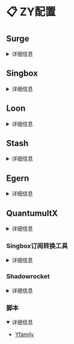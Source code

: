 # 📋 ZY配置

## Surge

<details>
<summary>详细信息</summary>

- [Surge Ruleset Server | Sukka](https://ruleset.skk.moe/)
</details>

## Singbox

<details>
<summary>详细信息</summary>

- [Repcz/Tool](https://github.com/Repcz/Tool)
- [Centralmatrix3/Matrix-io](https://github.com/Centralmatrix3/Matrix-io)
</details>

## Loon

<details>
<summary>详细信息</summary>

- [luestr/ProxyResource: 可莉的](https://github.com/luestr/ProxyResource/tree/main)
- [Repcz/Tool](https://github.com/Repcz/Tool)
- [Centralmatrix3/Matrix-io](https://github.com/Centralmatrix3/Matrix-io)
- [Coldvvater/Mononoke](https://github.com/Coldvvater/Mononoke/tree/master)
</details>

## Stash

<details>
<summary>详细信息</summary>

- [快捷配置 - 虚空终端 Docs](https://wiki.metacubex.one/example/conf/#__tabbed_4_1)
- [Lanlan13-14/Rules](https://github.com/Lanlan13-14/Rules/tree/main)
- [Repcz/Tool](https://github.com/Repcz/Tool)
- [Centralmatrix3/Matrix-io](https://github.com/Centralmatrix3/Matrix-io)
- [Coldvvater/Mononoke](https://github.com/Coldvvater/Mononoke/tree/master)
- [Auniquesir/规则集](https://github.com/Auniquesir/Tool/tree/X)
</details>

## Egern

<details>
<summary>详细信息</summary>

- [jnlaoshu/MySelf: Egern、Stash、Surge、Loon、Quanx、Shadowrocket等自用配置。网上搜集，仅供参考！感谢大佬们的无私分享！](https://github.com/jnlaoshu/MySelf)
- [Repcz/Tool](https://github.com/Repcz/Tool)
- [Centralmatrix3/Matrix-io](https://github.com/Centralmatrix3/Matrix-io)
</details>

## QuantumultX

<details>
<summary>详细信息</summary>

- [luestr/ProxyResource: 可莉的](https://github.com/luestr/ProxyResource/tree/main)
- [Repcz/Tool](https://github.com/Repcz/Tool)
- [Centralmatrix3/Matrix-io](https://github.com/Centralmatrix3/Matrix-io)
</details>

### Singbox订阅转换工具

<details>
<summary>详细信息</summary>

- `https://hproxy.filegear-sg.me/config/订阅链接&file=模板文件`
</details>

### Shadowrocket

<details>
<summary>详细信息</summary>

- [LOWERTOP/Shadowrocket-First at main](https://github.com/LOWERTOP/Shadowrocket-First/tree/main)
</details>

### 脚本

<details open>
<summary>详细信息</summary>

- [Yfamily](https://whatshub.top/)
</details>
